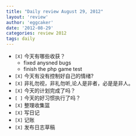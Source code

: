 ```yaml
---
title: "Daily review August 29, 2012" 
layout: 'review'
author: 'eggcaker'
date: '2012-08-29'
categories: review 2012
tags: daily
---
```



  * `[X]` 今天有哪些收获？ 
    * fixed anysned bugs 
    * finish the php game test 
  * `[X]` 今天有没有控制好自己的情绪? 
  * `[X]` 非礼勿视，非礼勿听,论人是非者，必是是非人。 
  * `[X]` 今天的计划完成了吗？ 
  * `[ ]` 今天的好习惯执行了吗？ 
  * `[X]` 整理收集篮 
  * `[X]` 写日记 
  * `[X]` 记账 
  * `[X]` 发布日志草稿 

